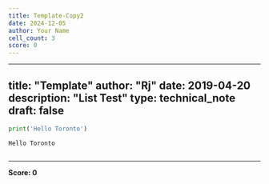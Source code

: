 ```yaml
---
title: Template-Copy2
date: 2024-12-05
author: Your Name
cell_count: 3
score: 0
---
```


---
title: "Template"
author: "Rj"
date: 2019-04-20
description: "List Test"
type: technical_note
draft: false
---

```python
print('Hello Toronto')
```

    Hello Toronto



```python

```


---
**Score: 0**